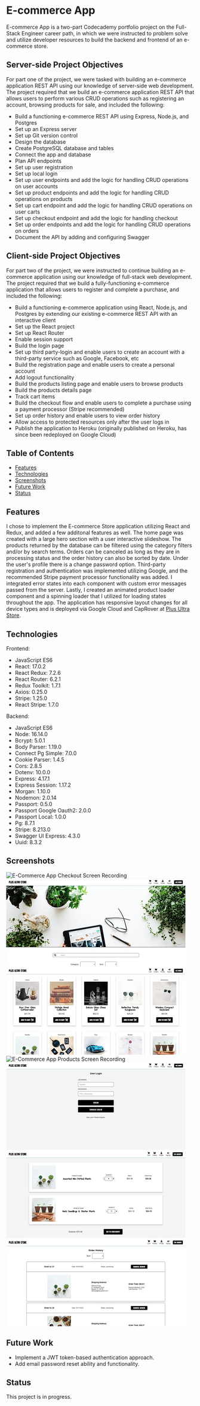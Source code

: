 # E-commerce App

E-commerce App is a two-part Codecademy portfolio project on the Full-Stack Engineer career path, in which we were instructed to problem solve and utilize developer resources to build the backend and frontend of an e-commerce store.

## Server-side Project Objectives
For part one of the project, we were tasked with building an e-commerce application REST API using our knowledge of server-side web development. The project required that we build an e-commerce application REST API that allows users to perform various CRUD operations such as registering an account, browsing products for sale, and included the following:

- Build a functioning e-commerce REST API using Express, Node.js, and Postgres
- Set up an Express server
- Set up Git version control
- Design the database
- Create PostgreSQL database and tables
- Connect the app and database
- Plan API endpoints
- Set up user registration
- Set up local login
- Set up user endpoints and add the logic for handling CRUD operations on user accounts
- Set up product endpoints and add the logic for handling CRUD operations on products
- Set up cart endpoint and add the logic for handling CRUD operations on user carts
- Set up checkout endpoint and add the logic for handling checkout
- Set up order endpoints and add the logic for handling CRUD operations on orders
- Document the API by adding and configuring Swagger

## Client-side Project Objectives
For part two of the project, we were instructed to continue building an e-commerce application using our knowledge of full-stack web development. The project required that we build a fully-functioning e-commerce application that allows users to register and complete a purchase, and included the following:

- Build a functioning e-commerce application using React, Node.js, and Postgres by extending our existing e-commerce REST API with an interactive client
- Set up the React project
- Set up React Router
- Enable session support
- Build the login page
- Set up third party-login and enable users to create an account with a third-party service such as Google, Facebook, etc
- Build the registration page and enable users to create a personal account
- Add logout functionality
- Build the products listing page and enable users to browse products
- Build the products details page
- Track cart items
- Build the checkout flow and enable users to complete a purchase using a payment processor (Stripe recommended)
- Set up order history and enable users to view order history
- Allow access to protected resources only after the user logs in
- Publish the application to Heroku (originally published on Heroku, has since been redeployed on Google Cloud)

## Table of Contents

- [Features](#features)
- [Technologies](#technologies)
- [Screenshots](#screenshots)
- [Future Work](#future_work)
- [Status](#status)

## Features

I chose to implement the E-commerce Store application utilizing React and Redux, and added a few additonal features as well. The home page was created with a large hero section with a user interactive slideshow. The products returned by the database can be filtered using the category filters and/or by search terms. Orders can be canceled as long as they are in processing status and the order history can also be sorted by date. Under the user's profile there is a change password option. Third-party registration and authentication was implemented utilizing Google, and the recommended Stripe payment processor functionality was added. I integrated error states into each component with custom error messages passed from the server. Lastly, I created an animated product loader component and a spinning loader that I utilized for loading states throughout the app. The application has responsive layout changes for all device types and is deployed via Google Cloud and CapRover at [Plus Ultra Store](https://e-commerce-app.projects.mycodefolio.com/).

## Technologies

Frontend:

- JavaScript ES6
- React: 17.0.2
- React Redux: 7.2.6
- React Router: 6.2.1
- Redux Toolkit: 1.7.1
- Axios: 0.25.0
- Stripe: 1.25.0
- React Stripe: 1.7.0

Backend:

- JavaScript ES6
- Node: 16.14.0
- Bcrypt: 5.0.1
- Body Parser: 1.19.0
- Connect Pg Simple: 7.0.0
- Cookie Parser: 1.4.5
- Cors: 2.8.5
- Dotenv: 10.0.0
- Express: 4.17.1
- Express Session: 1.17.2
- Morgan: 1.10.0
- Nodemon: 2.0.14
- Passport: 0.5.0
- Passport Google Oauth2: 2.0.0
- Passport Local: 1.0.0
- Pg: 8.7.1
- Stripe: 8.213.0
- Swagger UI Express: 4.3.0
- Uuid: 8.3.2


## Screenshots

![E-Commerce App Checkout Screen Recording](client/src/resources/images/e-commerce-app-checkout-screen-recording.gif)
![E-Commerce App Home Screenshot 1](client/src/resources/images/e-commerce-app-home-screenshot-1.jpg)
![E-Commerce App Home Screenshot 3](client/src/resources/images/e-commerce-app-home-screenshot-3.jpg)
![E-Commerce App Products Screen Recording](client/src/resources/images/e-commerce-app-products-screen-recording.gif)
![E-Commerce App Login Screenshot](client/src/resources/images/e-commerce-app-login-screenshot.jpg)
![E-Commerce App Cart Screenshot](client/src/resources/images/e-commerce-app-cart-screenshot.jpg)
![E-Commerce App Order History Screenshot](client/src/resources/images/e-commerce-app-order-history-screenshot.jpg)

## Future Work

- Implement a JWT token-based authentication approach.
- Add email password reset ability and functionality.

## Status

This project is in progress.